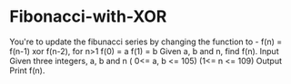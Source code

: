 # Fibonacci-with-XOR
You're to update the fibunacci series by changing the function to -    f(n) = f(n-1) xor f(n-2), for n>1  f(0) = a  f(1) = b   Given a, b and n, find f(n).   Input Given three integers, a, b and n ( 0&lt;= a, b &lt;= 105) (1&lt;= n &lt;= 109) Output Print f(n).
